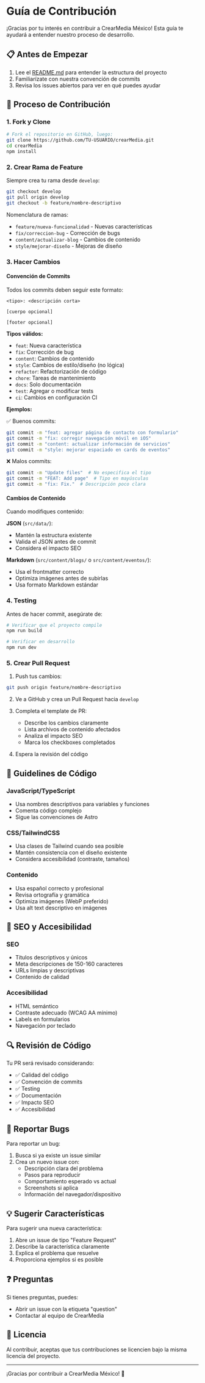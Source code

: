 # Guía de Contribución

¡Gracias por tu interés en contribuir a CrearMedia México! Esta guía te ayudará a entender nuestro proceso de desarrollo.

## 📋 Antes de Empezar

1. Lee el [README.md](README.md) para entender la estructura del proyecto
2. Familiarízate con nuestra convención de commits
3. Revisa los issues abiertos para ver en qué puedes ayudar

## 🔄 Proceso de Contribución

### 1. Fork y Clone

```bash
# Fork el repositorio en GitHub, luego:
git clone https://github.com/TU-USUARIO/crearMedia.git
cd crearMedia
npm install
```

### 2. Crear Rama de Feature

Siempre crea tu rama desde `develop`:

```bash
git checkout develop
git pull origin develop
git checkout -b feature/nombre-descriptivo
```

Nomenclatura de ramas:
- `feature/nueva-funcionalidad` - Nuevas características
- `fix/correccion-bug` - Corrección de bugs
- `content/actualizar-blog` - Cambios de contenido
- `style/mejorar-diseño` - Mejoras de diseño

### 3. Hacer Cambios

#### Convención de Commits

Todos los commits deben seguir este formato:

```
<tipo>: <descripción corta>

[cuerpo opcional]

[footer opcional]
```

**Tipos válidos:**
- `feat`: Nueva característica
- `fix`: Corrección de bug
- `content`: Cambios de contenido
- `style`: Cambios de estilo/diseño (no lógica)
- `refactor`: Refactorización de código
- `chore`: Tareas de mantenimiento
- `docs`: Solo documentación
- `test`: Agregar o modificar tests
- `ci`: Cambios en configuración CI

**Ejemplos:**

✅ Buenos commits:
```bash
git commit -m "feat: agregar página de contacto con formulario"
git commit -m "fix: corregir navegación móvil en iOS"
git commit -m "content: actualizar información de servicios"
git commit -m "style: mejorar espaciado en cards de eventos"
```

❌ Malos commits:
```bash
git commit -m "Update files"  # No especifica el tipo
git commit -m "FEAT: Add page"  # Tipo en mayúsculas
git commit -m "fix: Fix."  # Descripción poco clara
```

#### Cambios de Contenido

Cuando modifiques contenido:

**JSON** (`src/data/`):
- Mantén la estructura existente
- Valida el JSON antes de commit
- Considera el impacto SEO

**Markdown** (`src/content/blogs/` o `src/content/eventos/`):
- Usa el frontmatter correcto
- Optimiza imágenes antes de subirlas
- Usa formato Markdown estándar

### 4. Testing

Antes de hacer commit, asegúrate de:

```bash
# Verificar que el proyecto compile
npm run build

# Verificar en desarrollo
npm run dev
```

### 5. Crear Pull Request

1. Push tus cambios:
```bash
git push origin feature/nombre-descriptivo
```

2. Ve a GitHub y crea un Pull Request hacia `develop`

3. Completa el template de PR:
   - Describe los cambios claramente
   - Lista archivos de contenido afectados
   - Analiza el impacto SEO
   - Marca los checkboxes completados

4. Espera la revisión del código

## 📝 Guidelines de Código

### JavaScript/TypeScript
- Usa nombres descriptivos para variables y funciones
- Comenta código complejo
- Sigue las convenciones de Astro

### CSS/TailwindCSS
- Usa clases de Tailwind cuando sea posible
- Mantén consistencia con el diseño existente
- Considera accesibilidad (contraste, tamaños)

### Contenido
- Usa español correcto y profesional
- Revisa ortografía y gramática
- Optimiza imágenes (WebP preferido)
- Usa alt text descriptivo en imágenes

## 🎯 SEO y Accesibilidad

### SEO
- Títulos descriptivos y únicos
- Meta descripciones de 150-160 caracteres
- URLs limpias y descriptivas
- Contenido de calidad

### Accesibilidad
- HTML semántico
- Contraste adecuado (WCAG AA mínimo)
- Labels en formularios
- Navegación por teclado

## 🔍 Revisión de Código

Tu PR será revisado considerando:
- ✅ Calidad del código
- ✅ Convención de commits
- ✅ Testing
- ✅ Documentación
- ✅ Impacto SEO
- ✅ Accesibilidad

## 🐛 Reportar Bugs

Para reportar un bug:

1. Busca si ya existe un issue similar
2. Crea un nuevo issue con:
   - Descripción clara del problema
   - Pasos para reproducir
   - Comportamiento esperado vs actual
   - Screenshots si aplica
   - Información del navegador/dispositivo

## 💡 Sugerir Características

Para sugerir una nueva característica:

1. Abre un issue de tipo "Feature Request"
2. Describe la característica claramente
3. Explica el problema que resuelve
4. Proporciona ejemplos si es posible

## ❓ Preguntas

Si tienes preguntas, puedes:
- Abrir un issue con la etiqueta "question"
- Contactar al equipo de CrearMedia

## 📄 Licencia

Al contribuir, aceptas que tus contribuciones se licencien bajo la misma licencia del proyecto.

---

¡Gracias por contribuir a CrearMedia México! 🎉
